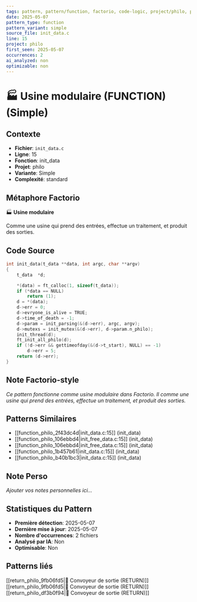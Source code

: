 ```yaml
---
tags: pattern, pattern/function, factorio, code-logic, project/philo, pattern/variant/simple
date: 2025-05-07
pattern_type: function
pattern_variant: simple
source_file: init_data.c
line: 15
project: philo
first_seen: 2025-05-07
occurrences: 2
ai_analyzed: non
optimizable: non
---
```


# 🏭 Usine modulaire (FUNCTION) (Simple)

## Contexte
- **Fichier**: `init_data.c`
- **Ligne**: 15
- **Fonction**: init_data
- **Projet**: philo
- **Variante**: Simple
- **Complexité**: standard

## Métaphore Factorio
🏭 **Usine modulaire**

Comme une usine qui prend des entrées, effectue un traitement, et produit des sorties.

## Code Source
```c
int	init_data(t_data **data, int argc, char **argv)
{
	t_data	*d;

	*(data) = ft_calloc(1, sizeof(t_data));
	if (*data == NULL)
		return (1);
	d = *(data);
	d->err = 0;
	d->evryone_is_alive = TRUE;
	d->time_of_death = -1;
	d->param = init_parsing(&(d->err), argc, argv);
	d->mutexs = init_mutex(&(d->err), d->param.n_philo);
	init_thread(d);
	ft_init_all_philo(d);
	if (!d->err && gettimeofday(&(d->t_start), NULL) == -1)
		d->err = 5;
	return (d->err);
}
```

## Note Factorio-style
*Ce pattern fonctionne comme usine modulaire dans Factorio. Il comme une usine qui prend des entrées, effectue un traitement, et produit des sorties.*

## Patterns Similaires
- [[function_philo_2f43dc4d|init_data.c:15]] (init_data)
- [[function_philo_106ebbd4|init_free_data.c:15]] (init_data)
- [[function_philo_106ebbd4|init_free_data.c:15]] (init_data)
- [[function_philo_1b457b61|init_data.c:15]] (init_data)
- [[function_philo_b40b1bc3|init_data.c:15]] (init_data)

## Note Perso
*Ajouter vos notes personnelles ici...*

## Statistiques du Pattern
- **Première détection**: 2025-05-07
- **Dernière mise à jour**: 2025-05-07
- **Nombre d'occurrences**: 2 fichiers
- **Analysé par IA**: Non
- **Optimisable**: Non

## Patterns liés
[[return_philo_9fb06fd5|🚚 Convoyeur de sortie (RETURN)]]
[[return_philo_9fb06fd5|🚚 Convoyeur de sortie (RETURN)]]
[[return_philo_df3b0f94|🚚 Convoyeur de sortie (RETURN)]]
